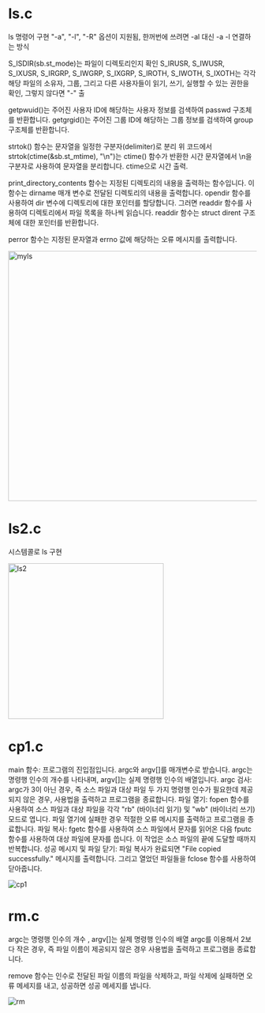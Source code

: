 # ls.c
ls 명령어 구현 "-a", "-l", "-R" 옵션이 지원됨, 한꺼번에 쓰려면 -al 대신 -a -l 연결하는 방식

 S_ISDIR(sb.st_mode)는 파일이 디렉토리인지 확인
S_IRUSR, S_IWUSR, S_IXUSR, S_IRGRP, S_IWGRP, S_IXGRP, S_IROTH, S_IWOTH, S_IXOTH는 각각 해당 파일의 소유자, 그룹, 그리고 다른 사용자들이 읽기, 쓰기, 실행할 수 있는 권한을 확인, 그렇지 않다면 "-" 출

getpwuid()는 주어진 사용자 ID에 해당하는 사용자 정보를 검색하여 passwd 구조체를 반환합니다.
getgrgid()는 주어진 그룹 ID에 해당하는 그룹 정보를 검색하여 group 구조체를 반환합니다.

strtok() 함수는 문자열을 일정한 구분자(delimiter)로 분리
위 코드에서 strtok(ctime(&sb.st_mtime), "\n")는 ctime() 함수가 반환한 시간 문자열에서 \n을 구분자로 사용하여 문자열을 분리합니다.
ctime으로 시간 출력.

print_directory_contents 함수는 지정된 디렉토리의 내용을 출력하는 함수입니다. 이 함수는 dirname 매개 변수로 전달된 디렉토리의 내용을 출력합니다.
 opendir 함수를 사용하여 dir 변수에 디렉토리에 대한 포인터를 할당합니다. 그러면 readdir 함수를 사용하여 디렉토리에서 파일 목록을 하나씩 읽습니다. readdir 함수는 struct dirent 구조체에 대한 포인터를 반환합니다.

perror 함수는 지정된 문자열과 errno 값에 해당하는 오류 메시지를 출력합니다. 

<img width="506" alt="myls" src="https://user-images.githubusercontent.com/72485495/231483055-b9956a15-c658-4645-9acc-0e0e89dfdaa8.png">

# ls2.c
시스템콜로 ls 구현

<img width="315" alt="ls2" src="https://user-images.githubusercontent.com/72485495/231483145-7441e750-49c3-4fa3-9e67-82ed328d8359.png">

# cp1.c

main 함수: 프로그램의 진입점입니다. argc와 argv[]를 매개변수로 받습니다. argc는 명령행 인수의 개수를 나타내며, argv[]는 실제 명령행 인수의 배열입니다.
argc 검사: argc가 3이 아닌 경우, 즉 소스 파일과 대상 파일 두 가지 명령행 인수가 필요한데 제공되지 않은 경우, 사용법을 출력하고 프로그램을 종료합니다.
파일 열기: fopen 함수를 사용하여 소스 파일과 대상 파일을 각각 "rb" (바이너리 읽기) 및 "wb" (바이너리 쓰기) 모드로 엽니다. 파일 열기에 실패한 경우 적절한 오류 메시지를 출력하고 프로그램을 종료합니다.
파일 복사: fgetc 함수를 사용하여 소스 파일에서 문자를 읽어온 다음 fputc 함수를 사용하여 대상 파일에 문자를 씁니다. 이 작업은 소스 파일의 끝에 도달할 때까지 반복합니다.
성공 메시지 및 파일 닫기: 파일 복사가 완료되면 "File copied successfully." 메시지를 출력합니다. 그리고 열었던 파일들을 fclose 함수를 사용하여 닫아줍니다.

![cp1](https://github.com/Lwy1214/linuxcommands/assets/72485495/0992421e-ec14-4ea3-8461-42e87e3a2694)


# rm.c
argc는 명령행 인수의 개수 , argv[]는 실제 명령행 인수의 배열
argc를 이용해서 2보다 작은 경우, 즉 파일 이름이 제공되지 않은 경우 사용법을 출력하고 프로그램을 종료합니다.

 remove 함수는 인수로 전달된 파일 이름의 파일을 삭제하고,
 파일 삭제에 실패하면 오류 메세지를 내고, 성공하면 성공 메세지를 냅니다.

![rm](https://github.com/Lwy1214/linuxcommands/assets/72485495/85001a63-ef5c-4f40-b66c-7d5cffd27b23)
